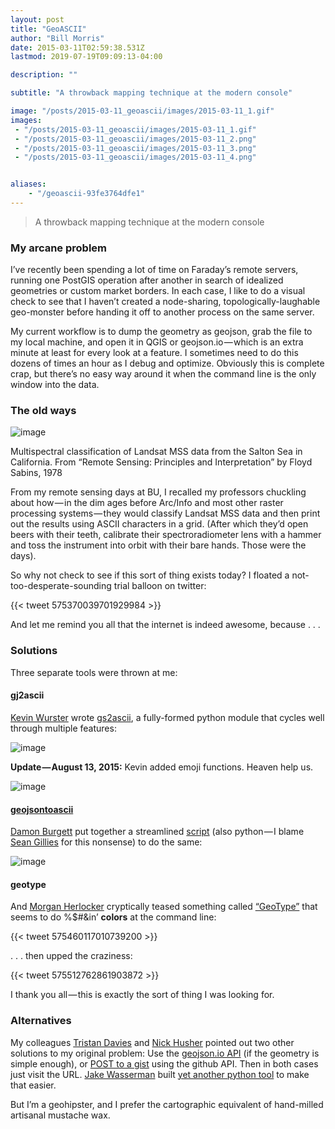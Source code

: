 ```yaml
---
layout: post
title: "GeoASCII"
author: "Bill Morris"
date: 2015-03-11T02:59:38.531Z
lastmod: 2019-07-19T09:09:13-04:00

description: ""

subtitle: "A throwback mapping technique at the modern console"

image: "/posts/2015-03-11_geoascii/images/2015-03-11_1.gif" 
images:
 - "/posts/2015-03-11_geoascii/images/2015-03-11_1.gif" 
 - "/posts/2015-03-11_geoascii/images/2015-03-11_2.png" 
 - "/posts/2015-03-11_geoascii/images/2015-03-11_3.png" 
 - "/posts/2015-03-11_geoascii/images/2015-03-11_4.png" 


aliases:
    - "/geoascii-93fe3764dfe1"
---
```


> A throwback mapping technique at the modern console

### My arcane problem

I’ve recently been spending a lot of time on Faraday’s remote servers, running one PostGIS operation after another in search of idealized geometries or custom market borders. In each case, I like to do a visual check to see that I haven’t created a node-sharing, topologically-laughable geo-monster before handing it off to another process on the same server.

My current workflow is to dump the geometry as geojson, grab the file to my local machine, and open it in QGIS or geojson.io — which is an extra minute at least for every look at a feature. I sometimes need to do this dozens of times an hour as I debug and optimize. Obviously this is complete crap, but there’s no easy way around it when the command line is the only window into the data.

### The old ways




![image](/assets/img/2015-03-11_1.gif)

Multispectral classification of Landsat MSS data from the Salton Sea in California. From “Remote Sensing: Principles and Interpretation” by Floyd Sabins, 1978



From my remote sensing days at BU, I recalled my professors chuckling about how — in the dim ages before Arc/Info and most other raster processing systems — they would classify Landsat MSS data and then print out the results using ASCII characters in a grid. (After which they’d open beers with their teeth, calibrate their spectroradiometer lens with a hammer and toss the instrument into orbit with their bare hands. Those were the days).

So why not check to see if this sort of thing exists today? I floated a not-too-desperate-sounding trial balloon on twitter:

{{< tweet 575370039701929984 >}}


And let me remind you all that the internet is indeed awesome, because . . .

### Solutions

Three separate tools were thrown at me:

#### gj2ascii

[Kevin Wurster](https://twitter.com/geowurster) wrote [gs2ascii](https://github.com/geowurster/gj2ascii), a fully-formed python module that cycles well through multiple features:




![image](/assets/img/2015-03-11_2.png)



**Update — August 13, 2015:** Kevin added emoji functions. Heaven help us.




![image](/assets/img/2015-03-11_3.png)



#### [**geojsontoascii**](https://gist.github.com/dnomadb/62d629216e19906c53d3)

[Damon Burgett](https://twitter.com/DnomadB) put together a streamlined [script](https://gist.github.com/dnomadb/62d629216e19906c53d3) (also python — I blame [Sean Gillies](https://twitter.com/sgillies) for this nonsense) to do the same:




![image](/assets/img/2015-03-11_4.png)



#### geotype

And [Morgan Herlocker](https://twitter.com/morganherlocker) cryptically teased something called [“GeoType”](https://github.com/morganherlocker/geotype) that seems to do %$#&amp;in’ **colors** at the command line:

{{< tweet 575460117010739200 >}}


. . . then upped the craziness:

{{< tweet 575512762861903872 >}}


I thank you all — this is exactly the sort of thing I was looking for.

### Alternatives

My colleagues [Tristan Davies](https://twitter.com/devTristan) and [Nick Husher](https://twitter.com/TeslaNick) pointed out two other solutions to my original problem: Use the [geojson.io API](https://github.com/mapbox/geojson.io/blob/gh-pages/API.md#datadataapplicationjson) (if the geometry is simple enough), or [POST to a gist](https://gist.github.com/caspyin/2288960#post) using the github API. Then in both cases just visit the URL. [Jake Wasserman](https://twitter.com/jwass2000) built [yet another python tool](https://github.com/jwass/geojsonio.py) to make that easier.

But I’m a geohipster, and I prefer the cartographic equivalent of hand-milled artisanal mustache wax.
